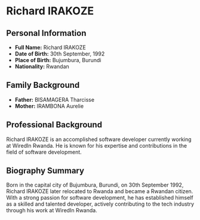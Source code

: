 # Richard IRAKOZE

## Personal Information
- **Full Name:** Richard IRAKOZE  
- **Date of Birth:** 30th September, 1992  
- **Place of Birth:** Bujumbura, Burundi  
- **Nationality:** Rwandan  

## Family Background
- **Father:** BISAMAGERA Tharcisse  
- **Mother:** IRAMBONA Aurelie  

## Professional Background
Richard IRAKOZE is an accomplished software developer currently working at WiredIn Rwanda. He is known for his expertise and contributions in the field of software development.

## Biography Summary
Born in the capital city of Bujumbura, Burundi, on 30th September 1992, Richard IRAKOZE later relocated to Rwanda and became a Rwandan citizen. With a strong passion for software development, he has established himself as a skilled and talented developer, actively contributing to the tech industry through his work at WiredIn Rwanda.
